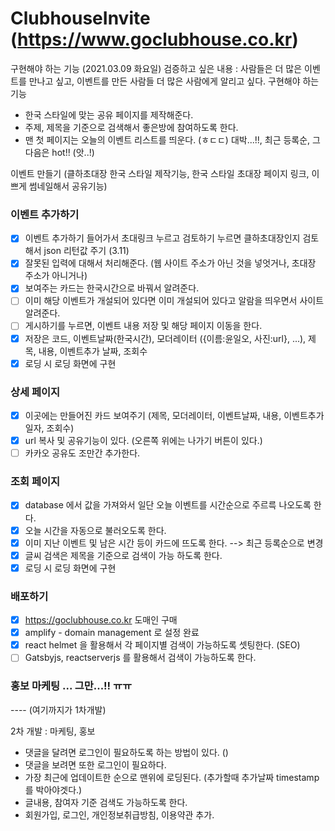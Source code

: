 # ClubhouseInvite (https://www.goclubhouse.co.kr)

구현해야 하는 기능 (2021.03.09 화요일)
검증하고 싶은 내용 : 사람들은 더 많은 이벤트를 만나고 싶고, 이벤트를 만든 사람들 더 많은 사람에게 알리고 싶다.
구현해야 하는 기능

- 한국 스타일에 맞는 공유 페이지를 제작해준다.
- 주제, 제목을 기준으로 검색해서 좋은방에 참여하도록 한다.
- 맨 첫 페이지는 오늘의 이벤트 리스트를 띄운다. (ㅎㄷㄷ) 대박...!!, 최근 등록순, 그다음은 hot!! (앗..!)

이벤트 만들기 (클하초대장 한국 스타일 제작기능, 한국 스타일 초대장 페이지 링크, 이쁘게 썸네일해서 공유기능)

### 이벤트 추가하기

- [x] 이벤트 추가하기 들어가서 초대링크 누르고 검토하기 누르면 클하초대장인지 검토해서 json 리턴값 주기 (3.11)
- [x] 잘못된 입력에 대해서 처리해준다. (웹 사이트 주소가 아닌 것을 넣엇거나, 초대장 주소가 아니거나)
- [x] 보여주는 카드는 한국시간으로 바꿔서 알려준다.
- [ ] 이미 해당 이벤트가 개설되어 있다면 이미 개설되어 있다고 알람을 띄우면서 사이트 알려준다.
- [ ] 게시하기를 누르면, 이벤트 내용 저장 및 해당 페이지 이동을 한다.
- [x] 저장은 코드, 이벤트날짜(한국시간), 모더레이터 ({이름:윤일오, 사진:url}, ...), 제목, 내용, 이벤트추가 날짜, 조회수
- [x] 로딩 시 로딩 화면에 구현

### 상세 페이지

- [x] 이곳에는 만들어진 카드 보여주기 (제목, 모더레이터, 이벤트날짜, 내용, 이벤트추가일자, 조회수)
- [x] url 복사 및 공유기능이 있다. (오른쪽 위에는 나가기 버튼이 있다.)
- [ ] 카카오 공유도 조만간 추가한다.

### 조회 페이지

- [x] database 에서 값을 가져와서 일단 오늘 이벤트를 시간순으로 주르륵 나오도록 한다.
- [x] 오늘 시간을 자동으로 불러오도록 한다.
- [x] 이미 지난 이벤트 및 남은 시간 등이 카드에 뜨도록 한다. --> 최근 등록순으로 변경
- [x] 글씨 검색은 제목을 기준으로 검색이 가능 하도록 한다.
- [x] 로딩 시 로딩 화면에 구현

### 배포하기

- [x] https://goclubhouse.co.kr 도매인 구매
- [x] amplify - domain management 로 설정 완료
- [x] react helmet 을 활용해서 각 페이지별 검색이 가능하도록 셋팅한다. (SEO)
- [ ] Gatsbyjs, reactserverjs 를 활용해서 검색이 가능하도록 한다.

### 홍보 마케팅 ... 그만...!! ㅠㅠ

---- (여기까지가 1차개발)

2차 개발 : 마케팅, 홍보

- 댓글을 달려면 로그인이 필요하도록 하는 방법이 있다. ()
- 댓글을 보려면 또한 로그인이 필요하다.
- 가장 최근에 업데이트한 순으로 맨위에 로딩된다. (추가할때 추가날짜 timestamp 를 박아야겟다.)
- 글내용, 참여자 기준 검색도 가능하도록 한다.
- 회원가입, 로그인, 개인정보취급방침, 이용약관 추가.
